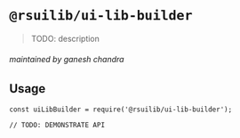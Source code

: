 # `@rsuilib/ui-lib-builder`

> TODO: description

###### maintained by ganesh chandra

## Usage

```
const uiLibBuilder = require('@rsuilib/ui-lib-builder');

// TODO: DEMONSTRATE API
```
